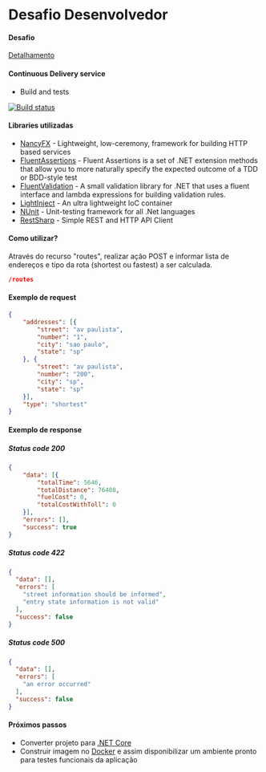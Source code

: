 Desafio Desenvolvedor
======================================

#### Desafio

[Detalhamento](https://github.com/jeduardocosta/desafio-dev/blob/master/challenge.md)

#### Continuous Delivery service

* Build and tests

[![Build status](https://ci.appveyor.com/api/projects/status/38spj92u1vo778iy?svg=true)](https://ci.appveyor.com/project/jeduardocosta/desafio-dev)

#### Libraries utilizadas

- [NancyFX](https://github.com/NancyFx/Nancy) - Lightweight, low-ceremony, framework for building HTTP based services
- [FluentAssertions](https://github.com/dennisdoomen/FluentAssertions) - Fluent Assertions is a set of .NET extension methods that allow you to more naturally specify the expected outcome of a TDD or BDD-style test
- [FluentValidation](https://github.com/JeremySkinner/FluentValidation) - A small validation library for .NET that uses a fluent interface and lambda expressions for building validation rules.
- [LightInject](https://github.com/seesharper/LightInject) - An ultra lightweight IoC container
- [NUnit](https://github.com/nunit/nunit) - Unit-testing framework for all .Net languages
- [RestSharp](https://github.com/restsharp/RestSharp) - Simple REST and HTTP API Client

#### Como utilizar?

Através do recurso "routes", realizar ação POST e informar lista de endereços e tipo da rota (shortest ou fastest) a ser calculada.

```json
/routes
```

#### Exemplo de request

```json
{
	"addresses": [{
		"street": "av paulista",
		"number": "1",
		"city": "sao paulo",
		"state": "sp"
	}, {
		"street": "av paulista",
		"number": "200",
		"city": "sp",
		"state": "sp"
	}],
	"type": "shortest"
}
```

#### Exemplo de response

##### Status code 200

```json
{
	"data": [{
		"totalTime": 5646,
		"totalDistance": 76408,
		"fuelCost": 0,
		"totalCostWithToll": 0
	}],
	"errors": [],
	"success": true
}
```

##### Status code 422
```json
{
  "data": [],
  "errors": [
    "street information should be informed",
    "entry state information is not valid"
  ],
  "success": false
}
```

##### Status code 500
```json
{
  "data": [],
  "errors": [
    "an error occurred"
  ],
  "success": false
}
```

#### Próximos passos

- Converter projeto para [.NET Core](https://dotnet.github.io/)
- Construir imagem no [Docker](https://www.docker.com/) e assim disponibilizar um ambiente pronto para testes funcionais da aplicação 
